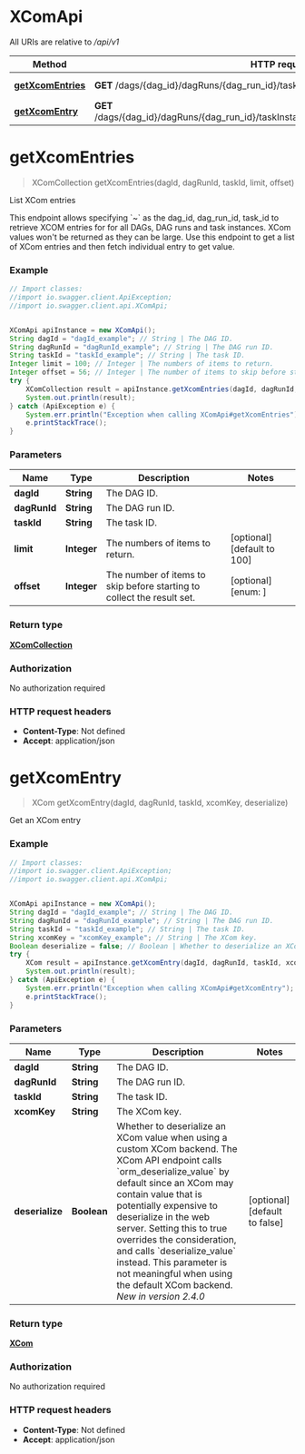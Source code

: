 # XComApi

All URIs are relative to */api/v1*

| Method                                          | HTTP request                                                                               | Description       |
|-------------------------------------------------|--------------------------------------------------------------------------------------------|-------------------|
| [**getXcomEntries**](XComApi.md#getXcomEntries) | **GET** /dags/{dag_id}/dagRuns/{dag_run_id}/taskInstances/{task_id}/xcomEntries            | List XCom entries |
| [**getXcomEntry**](XComApi.md#getXcomEntry)     | **GET** /dags/{dag_id}/dagRuns/{dag_run_id}/taskInstances/{task_id}/xcomEntries/{xcom_key} | Get an XCom entry |

<a name="getXcomEntries"></a>
# **getXcomEntries**
> XComCollection getXcomEntries(dagId, dagRunId, taskId, limit, offset)

List XCom entries

This endpoint allows specifying &#x60;~&#x60; as the dag_id, dag_run_id, task_id to retrieve XCOM entries for for all DAGs, DAG runs and task instances. XCom values won&#x27;t be returned as they can be large. Use this endpoint to get a list of XCom entries and then fetch individual entry to get value.

### Example
```java
// Import classes:
//import io.swagger.client.ApiException;
//import io.swagger.client.api.XComApi;


XComApi apiInstance = new XComApi();
String dagId = "dagId_example"; // String | The DAG ID.
String dagRunId = "dagRunId_example"; // String | The DAG run ID.
String taskId = "taskId_example"; // String | The task ID.
Integer limit = 100; // Integer | The numbers of items to return.
Integer offset = 56; // Integer | The number of items to skip before starting to collect the result set.
try {
    XComCollection result = apiInstance.getXcomEntries(dagId, dagRunId, taskId, limit, offset);
    System.out.println(result);
} catch (ApiException e) {
    System.err.println("Exception when calling XComApi#getXcomEntries");
    e.printStackTrace();
}
```

### Parameters

| Name         | Type        | Description                                                            | Notes                       |
|--------------|-------------|------------------------------------------------------------------------|-----------------------------|
| **dagId**    | **String**  | The DAG ID.                                                            |                             |
| **dagRunId** | **String**  | The DAG run ID.                                                        |                             |
| **taskId**   | **String**  | The task ID.                                                           |                             |
| **limit**    | **Integer** | The numbers of items to return.                                        | [optional] [default to 100] |
| **offset**   | **Integer** | The number of items to skip before starting to collect the result set. | [optional] [enum: ]         |

### Return type

[**XComCollection**](XComCollection.md)

### Authorization

No authorization required

### HTTP request headers

 - **Content-Type**: Not defined
 - **Accept**: application/json

<a name="getXcomEntry"></a>
# **getXcomEntry**
> XCom getXcomEntry(dagId, dagRunId, taskId, xcomKey, deserialize)

Get an XCom entry

### Example
```java
// Import classes:
//import io.swagger.client.ApiException;
//import io.swagger.client.api.XComApi;


XComApi apiInstance = new XComApi();
String dagId = "dagId_example"; // String | The DAG ID.
String dagRunId = "dagRunId_example"; // String | The DAG run ID.
String taskId = "taskId_example"; // String | The task ID.
String xcomKey = "xcomKey_example"; // String | The XCom key.
Boolean deserialize = false; // Boolean | Whether to deserialize an XCom value when using a custom XCom backend.  The XCom API endpoint calls `orm_deserialize_value` by default since an XCom may contain value that is potentially expensive to deserialize in the web server. Setting this to true overrides the consideration, and calls `deserialize_value` instead.  This parameter is not meaningful when using the default XCom backend.  *New in version 2.4.0* 
try {
    XCom result = apiInstance.getXcomEntry(dagId, dagRunId, taskId, xcomKey, deserialize);
    System.out.println(result);
} catch (ApiException e) {
    System.err.println("Exception when calling XComApi#getXcomEntry");
    e.printStackTrace();
}
```

### Parameters

| Name            | Type        | Description                                                                                                                                                                                                                                                                                                                                                                                                                                        | Notes                         |
|-----------------|-------------|----------------------------------------------------------------------------------------------------------------------------------------------------------------------------------------------------------------------------------------------------------------------------------------------------------------------------------------------------------------------------------------------------------------------------------------------------|-------------------------------|
| **dagId**       | **String**  | The DAG ID.                                                                                                                                                                                                                                                                                                                                                                                                                                        |                               |
| **dagRunId**    | **String**  | The DAG run ID.                                                                                                                                                                                                                                                                                                                                                                                                                                    |                               |
| **taskId**      | **String**  | The task ID.                                                                                                                                                                                                                                                                                                                                                                                                                                       |                               |
| **xcomKey**     | **String**  | The XCom key.                                                                                                                                                                                                                                                                                                                                                                                                                                      |                               |
| **deserialize** | **Boolean** | Whether to deserialize an XCom value when using a custom XCom backend.  The XCom API endpoint calls &#x60;orm_deserialize_value&#x60; by default since an XCom may contain value that is potentially expensive to deserialize in the web server. Setting this to true overrides the consideration, and calls &#x60;deserialize_value&#x60; instead.  This parameter is not meaningful when using the default XCom backend.  *New in version 2.4.0* | [optional] [default to false] |

### Return type

[**XCom**](XCom.md)

### Authorization

No authorization required

### HTTP request headers

 - **Content-Type**: Not defined
 - **Accept**: application/json

